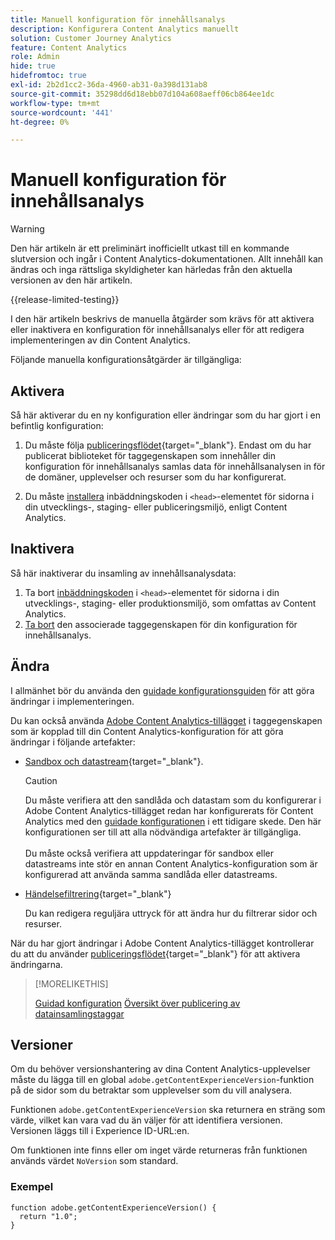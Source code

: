 ```yaml
---
title: Manuell konfiguration för innehållsanalys
description: Konfigurera Content Analytics manuellt
solution: Customer Journey Analytics
feature: Content Analytics
role: Admin
hide: true
hidefromtoc: true
exl-id: 2b2d1cc2-36da-4960-ab31-0a398d131ab8
source-git-commit: 35298dd6d18ebb07d104a608aeff06cb864ee1dc
workflow-type: tm+mt
source-wordcount: '441'
ht-degree: 0%

---
```


# Manuell konfiguration för innehållsanalys

>[!WARNING]
>
>Den här artikeln är ett preliminärt inofficiellt utkast till en kommande slutversion och ingår i Content Analytics-dokumentationen. Allt innehåll kan ändras och inga rättsliga skyldigheter kan härledas från den aktuella versionen av den här artikeln.
>

{{release-limited-testing}}

I den här artikeln beskrivs de manuella åtgärder som krävs för att aktivera eller inaktivera en konfiguration för innehållsanalys eller för att redigera implementeringen av din Content Analytics.

Följande manuella konfigurationsåtgärder är tillgängliga:

## Aktivera

Så här aktiverar du en ny konfiguration eller ändringar som du har gjort i en befintlig konfiguration:

1. Du måste följa [publiceringsflödet](https://experienceleague.adobe.com/en/docs/experience-platform/tags/publish/overview){target="_blank"}. Endast om du har publicerat biblioteket för taggegenskapen som innehåller din konfiguration för innehållsanalys samlas data för innehållsanalysen in för de domäner, upplevelser och resurser som du har konfigurerat.

1. Du måste [installera](https://experienceleague.adobe.com/en/docs/experience-platform/tags/publish/environments/environments#installation) inbäddningskoden i `<head>`-elementet för sidorna i din utvecklings-, staging- eller publiceringsmiljö, enligt Content Analytics.


## Inaktivera

Så här inaktiverar du insamling av innehållsanalysdata:

1. Ta bort [inbäddningskoden](https://experienceleague.adobe.com/en/docs/experience-platform/tags/publish/environments/environments) i `<head>`-elementet för sidorna i din utvecklings-, staging- eller produktionsmiljö, som omfattas av Content Analytics.
1. [Ta bort](https://experienceleague.adobe.com/en/docs/experience-platform/tags/publish/overview) den associerade taggegenskapen för din konfiguration för innehållsanalys.



## Ändra

I allmänhet bör du använda den [guidade konfigurationsguiden](guided.md) för att göra ändringar i implementeringen.

Du kan också använda [Adobe Content Analytics-tillägget](https://experienceleague.adobe.com/en/docs/experience-platform/tags/extensions/client/content-analytics/overview) i taggegenskapen som är kopplad till din Content Analytics-konfiguration för att göra ändringar i följande artefakter:

* [Sandbox och datastream](https://experienceleague.adobe.com/en/docs/experience-platform/tags/extensions/client/content-analytics/overview#configure-datastreams){target="_blank"}.

  >[!CAUTION]
  >
  >Du måste verifiera att den sandlåda och datastam som du konfigurerar i Adobe Content Analytics-tillägget redan har konfigurerats för Content Analytics med den [guidade konfigurationen](guided.md) i ett tidigare skede. Den här konfigurationen ser till att alla nödvändiga artefakter är tillgängliga.<br/><br/>Du måste också verifiera att uppdateringar för sandbox eller datastreams inte stör en annan Content Analytics-konfiguration som är konfigurerad att använda samma sandlåda eller datastreams.
  >

* [Händelsefiltrering](https://experienceleague.adobe.com/en/docs/experience-platform/tags/extensions/client/content-analytics/overview#configure-event-filtering){target="_blank"}

  Du kan redigera reguljära uttryck för att ändra hur du filtrerar sidor och resurser.


När du har gjort ändringar i Adobe Content Analytics-tillägget kontrollerar du att du använder [publiceringsflödet](https://experienceleague.adobe.com/en/docs/experience-platform/tags/publish/overview){target="_blank"} för att aktivera ändringarna.



>[!MORELIKETHIS]
>
>[Guidad konfiguration](guided.md)
>[Översikt över publicering av datainsamlingstaggar ](https://experienceleague.adobe.com/en/docs/experience-platform/tags/publish/overview)
>


## Versioner

Om du behöver versionshantering av dina Content Analytics-upplevelser måste du lägga till en global `adobe.getContentExperienceVersion`-funktion på de sidor som du betraktar som upplevelser som du vill analysera.

Funktionen `adobe.getContentExperienceVersion` ska returnera en sträng som värde, vilket kan vara vad du än väljer för att identifiera versionen. Versionen läggs till i Experience ID-URL:en.

Om funktionen inte finns eller om inget värde returneras från funktionen används värdet `NoVersion` som standard.

### Exempel

```
function adobe.getContentExperienceVersion() {
  return "1.0";
}
```
